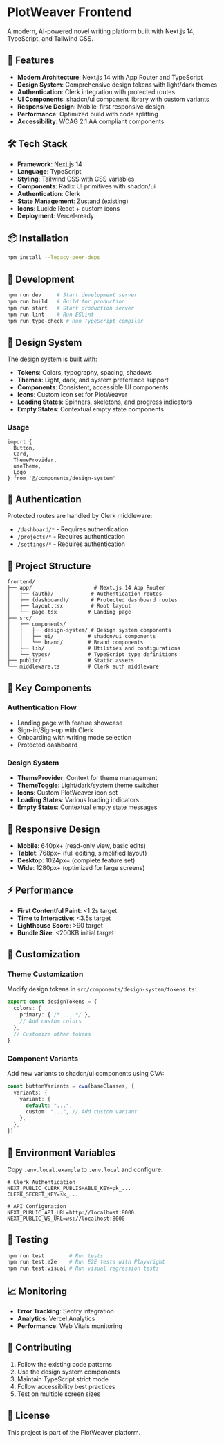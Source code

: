 # PlotWeaver Frontend

A modern, AI-powered novel writing platform built with Next.js 14, TypeScript, and Tailwind CSS.

## 🚀 Features

- **Modern Architecture**: Next.js 14 with App Router and TypeScript
- **Design System**: Comprehensive design tokens with light/dark themes
- **Authentication**: Clerk integration with protected routes
- **UI Components**: shadcn/ui component library with custom variants
- **Responsive Design**: Mobile-first responsive design
- **Performance**: Optimized build with code splitting
- **Accessibility**: WCAG 2.1 AA compliant components

## 🛠 Tech Stack

- **Framework**: Next.js 14
- **Language**: TypeScript
- **Styling**: Tailwind CSS with CSS variables
- **Components**: Radix UI primitives with shadcn/ui
- **Authentication**: Clerk
- **State Management**: Zustand (existing)
- **Icons**: Lucide React + custom icons
- **Deployment**: Vercel-ready

## 📦 Installation

```bash
npm install --legacy-peer-deps
```

## 🚀 Development

```bash
npm run dev     # Start development server
npm run build   # Build for production
npm run start   # Start production server
npm run lint    # Run ESLint
npm run type-check # Run TypeScript compiler
```

## 🎨 Design System

The design system is built with:

- **Tokens**: Colors, typography, spacing, shadows
- **Themes**: Light, dark, and system preference support
- **Components**: Consistent, accessible UI components
- **Icons**: Custom icon set for PlotWeaver
- **Loading States**: Spinners, skeletons, and progress indicators
- **Empty States**: Contextual empty state components

### Usage

```tsx
import { 
  Button, 
  Card, 
  ThemeProvider, 
  useTheme,
  Logo 
} from '@/components/design-system'
```

## 🔐 Authentication

Protected routes are handled by Clerk middleware:

- `/dashboard/*` - Requires authentication
- `/projects/*` - Requires authentication  
- `/settings/*` - Requires authentication

## 📁 Project Structure

```
frontend/
├── app/                    # Next.js 14 App Router
│   ├── (auth)/            # Authentication routes
│   ├── (dashboard)/       # Protected dashboard routes
│   ├── layout.tsx         # Root layout
│   └── page.tsx          # Landing page
├── src/
│   ├── components/
│   │   ├── design-system/ # Design system components
│   │   ├── ui/           # shadcn/ui components
│   │   └── brand/        # Brand components
│   ├── lib/              # Utilities and configurations
│   └── types/            # TypeScript type definitions
├── public/               # Static assets
└── middleware.ts         # Clerk auth middleware
```

## 🎯 Key Components

### Authentication Flow
- Landing page with feature showcase
- Sign-in/Sign-up with Clerk
- Onboarding with writing mode selection
- Protected dashboard

### Design System
- **ThemeProvider**: Context for theme management
- **ThemeToggle**: Light/dark/system theme switcher
- **Icons**: Custom PlotWeaver icon set
- **Loading States**: Various loading indicators
- **Empty States**: Contextual empty state messages

## 📱 Responsive Design

- **Mobile**: 640px+ (read-only view, basic edits)
- **Tablet**: 768px+ (full editing, simplified layout)
- **Desktop**: 1024px+ (complete feature set)
- **Wide**: 1280px+ (optimized for large screens)

## ⚡ Performance

- **First Contentful Paint**: <1.2s target
- **Time to Interactive**: <3.5s target
- **Lighthouse Score**: >90 target
- **Bundle Size**: <200KB initial target

## 🎨 Customization

### Theme Customization

Modify design tokens in `src/components/design-system/tokens.ts`:

```ts
export const designTokens = {
  colors: {
    primary: { /* ... */ },
    // Add custom colors
  },
  // Customize other tokens
}
```

### Component Variants

Add new variants to shadcn/ui components using CVA:

```ts
const buttonVariants = cva(baseClasses, {
  variants: {
    variant: {
      default: "...",
      custom: "...", // Add custom variant
    },
  },
})
```

## 🔄 Environment Variables

Copy `.env.local.example` to `.env.local` and configure:

```env
# Clerk Authentication
NEXT_PUBLIC_CLERK_PUBLISHABLE_KEY=pk_...
CLERK_SECRET_KEY=sk_...

# API Configuration  
NEXT_PUBLIC_API_URL=http://localhost:8000
NEXT_PUBLIC_WS_URL=ws://localhost:8000
```

## 🧪 Testing

```bash
npm run test        # Run tests
npm run test:e2e    # Run E2E tests with Playwright
npm run test:visual # Run visual regression tests
```

## 📈 Monitoring

- **Error Tracking**: Sentry integration
- **Analytics**: Vercel Analytics
- **Performance**: Web Vitals monitoring

## 🤝 Contributing

1. Follow the existing code patterns
2. Use the design system components
3. Maintain TypeScript strict mode
4. Follow accessibility best practices
5. Test on multiple screen sizes

## 📄 License

This project is part of the PlotWeaver platform.
